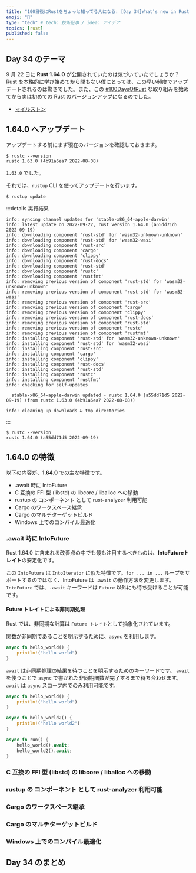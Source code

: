 ```yaml
---
title: "100日後にRustをちょっと知ってる人になる: [Day 34]What’s new in Rust 1.64"
emoji: "🦀"
type: "tech" # tech: 技術記事 / idea: アイデア
topics: [rust]
published: false
---
```

## Day 34 のテーマ

9 月 22 日に **Rust 1.64.0** が公開されていたのは気づいていたでしょうか？ Rust を本格的に学び始めてから間もない僕にとっては、この早い頻度でアップデートされるのは驚きでした。また、この [#100DaysOfRust](https://twitter.com/search?f=live&q=(%23100DaysOfRust)%20(from%3Ayanashin18618)&src=typed_query) な取り組みを始めてから実は初めての Rust のバージョンアップになるのでした。

- [マイルストン](https://github.com/rust-lang/rust/milestones)

## 1.64.0 へアップデート

アップデートする前にまず現在のバージョンを確認しておきます。

```shell
$ rustc --version
rustc 1.63.0 (4b91a6ea7 2022-08-08)
```

`1.63.0` でした。

それでは、`rustup` CLI を使ってアップデートを行います。

```shell
$ rustup update
```

:::details 実行結果

```shell
info: syncing channel updates for 'stable-x86_64-apple-darwin'
info: latest update on 2022-09-22, rust version 1.64.0 (a55dd71d5 2022-09-19)
info: downloading component 'rust-std' for 'wasm32-unknown-unknown'
info: downloading component 'rust-std' for 'wasm32-wasi'
info: downloading component 'rust-src'
info: downloading component 'cargo'
info: downloading component 'clippy'
info: downloading component 'rust-docs'
info: downloading component 'rust-std'
info: downloading component 'rustc'
info: downloading component 'rustfmt'
info: removing previous version of component 'rust-std' for 'wasm32-unknown-unknown'
info: removing previous version of component 'rust-std' for 'wasm32-wasi'
info: removing previous version of component 'rust-src'
info: removing previous version of component 'cargo'
info: removing previous version of component 'clippy'
info: removing previous version of component 'rust-docs'
info: removing previous version of component 'rust-std'
info: removing previous version of component 'rustc'
info: removing previous version of component 'rustfmt'
info: installing component 'rust-std' for 'wasm32-unknown-unknown'
info: installing component 'rust-std' for 'wasm32-wasi'
info: installing component 'rust-src'
info: installing component 'cargo'
info: installing component 'clippy'
info: installing component 'rust-docs'
info: installing component 'rust-std'
info: installing component 'rustc'
info: installing component 'rustfmt'
info: checking for self-updates

  stable-x86_64-apple-darwin updated - rustc 1.64.0 (a55dd71d5 2022-09-19) (from rustc 1.63.0 (4b91a6ea7 2022-08-08))

info: cleaning up downloads & tmp directories
```

:::

```shell
$ rustc --version
rustc 1.64.0 (a55dd71d5 2022-09-19)
```

## 1.64.0 の特徴

以下の内容が、**1.64.0** での主な特徴です。

- .await 時に IntoFuture
- C 互換の FFI 型 (libstd) の libcore / liballoc への移動
- rustup の コンポーネント として rust-analyzer 利用可能
- Cargo のワークスペース継承
- Cargo のマルチターゲットビルド
- Windows 上でのコンパイル最適化

### .await 時に IntoFuture

Rust 1.64.0 に含まれる改善点の中でも最も注目するべきものは、**IntoFutureトレイト**の安定化です。

この `IntoFuture` は `IntoIterator` に似た特徴です。`for ... in ...` ループをサポートするのではなく、IntoFuture は `.await` の動作方法を変更します。
`IntoFuture` では、`.await` キーワードは `Future` 以外にも待ち受けることが可能です。

#### Future トレイトによる非同期処理

Rust では、非同期な計算は `Future トレイト`として抽象化されています。

関数が非同期であることを明示するために、`async` を利用します。

```rust
async fn hello_world() {
    println!("hello world")
}
```

`await` は非同期処理の結果を待つことを明示するためのキーワードです。
`await` を使うことで `async` で書かれた非同期関数が完了するまで待ち合わせます。
`await` は `async` スコープ内でのみ利用可能です。

```rust
async fn hello_world() {
    println!("hello world")
}

async fn hello_world2() {
    println!("hello world2")
}

async fn run() {
    hello_world().await;
    hello_world2().await;
}
```

### C 互換の FFI 型 (libstd) の libcore / liballoc への移動
### rustup の コンポーネント として rust-analyzer 利用可能
### Cargo のワークスペース継承
### Cargo のマルチターゲットビルド
### Windows 上でのコンパイル最適化

## Day 34 のまとめ

